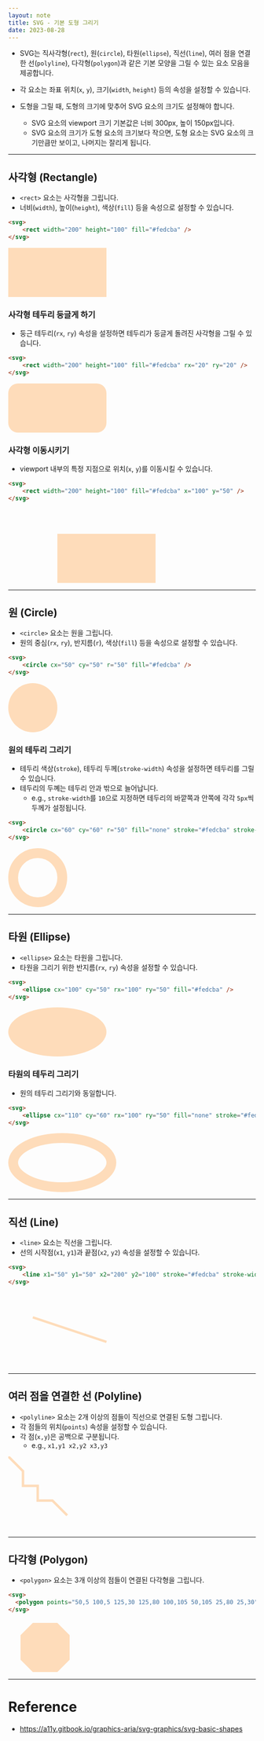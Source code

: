 ```yaml
---
layout: note
title: SVG - 기본 도형 그리기
date: 2023-08-28
---
```





- SVG는 직사각형(`rect`), 원(`circle`), 타원(`ellipse`), 직선(`line`), 여러 점을 연결한 선(`polyline`), 다각형(`polygon`)과 같은 기본 모양을 그릴 수 있는 요소 모음을 제공합니다.
- 각 요소는 좌표 위치(`x`, `y`), 크기(`width`, `height`) 등의 속성을 설정할 수 있습니다.

- 도형을 그릴 때, 도형의 크기에 맞추어 SVG 요소의 크기도 설정해야 합니다.
    - SVG 요소의 viewport 크기 기본값은 너비 300px, 높이 150px입니다.
    - SVG 요소의 크기가 도형 요소의 크기보다 작으면, 도형 요소는 SVG 요소의 크기만큼만 보이고, 나머지는 잘리게 됩니다.




---




## 사각형 (Rectangle)

- `<rect>` 요소는 사각형을 그립니다.
- 너비(`width`), 높이(`height`), 색상(`fill`) 등을 속성으로 설정할 수 있습니다.

```html
<svg>
    <rect width="200" height="100" fill="#fedcba" />
</svg>
```

<svg height="100">
    <rect width="200" height="100" fill="#fedcba" />
</svg>


### 사각형 테두리 둥글게 하기

- 둥근 테두리(`rx`, `ry`) 속성을 설정하면 테두리가 둥글게 돌려진 사각형을 그릴 수 있습니다.

```html
<svg>
    <rect width="200" height="100" fill="#fedcba" rx="20" ry="20" />
</svg>
```

<svg height="100">
    <rect width="200" height="100" fill="#fedcba" rx="20" ry="20" />
</svg>


### 사각형 이동시키기

- viewport 내부의 특정 지점으로 위치(`x`, `y`)를 이동시킬 수 있습니다.

```html
<svg>
    <rect width="200" height="100" fill="#fedcba" x="100" y="50" />
</svg>
```

<svg>
    <rect width="200" height="100" fill="#fedcba" x="100" y="50" />
</svg>




---




## 원 (Circle)

- `<circle>` 요소는 원을 그립니다.
- 원의 중심(`rx`, `ry`), 반지름(`r`), 색상(`fill`) 등을 속성으로 설정할 수 있습니다.

```html
<svg>
    <circle cx="50" cy="50" r="50" fill="#fedcba" />
</svg>
```

<svg height="100">
    <circle cx="50" cy="50" r="50" fill="#fedcba" />
</svg>


### 원의 테두리 그리기

- 테두리 색상(`stroke`), 테두리 두께(`stroke-width`) 속성을 설정하면 테두리를 그릴 수 있습니다.
- 테두리의 두꼐는 테두리 안과 밖으로 늘어납니다.
    - e.g., `stroke-width`를 `10`으로 지정하면 테두리의 바깥쪽과 안쪽에 각각 `5px`씩 두께가 설정됩니다.

```html
<svg>
    <circle cx="60" cy="60" r="50" fill="none" stroke="#fedcba" stroke-width="20" />
</svg>
```

<svg height="120">
    <circle cx="60" cy="60" r="50" fill="none" stroke="#fedcba" stroke-width="20" />
</svg>




---




## 타원 (Ellipse)

- `<ellipse>` 요소는 타원을 그립니다.
- 타원을 그리기 위한 반지름(`rx`, `ry`) 속성을 설정할 수 있습니다.

```html
<svg>
    <ellipse cx="100" cy="50" rx="100" ry="50" fill="#fedcba" />
</svg>
```

<svg height="100">
    <ellipse cx="100" cy="50" rx="100" ry="50" fill="#fedcba" />
</svg>


### 타원의 테두리 그리기

- 원의 테두리 그리기와 동일합니다.

```html
<svg>
    <ellipse cx="110" cy="60" rx="100" ry="50" fill="none" stroke="#fedcba" stroke-width="20" />
</svg>
```

<svg height="120">
    <ellipse cx="110" cy="60" rx="100" ry="50" fill="none" stroke="#fedcba" stroke-width="20" />
</svg>




---




## 직선 (Line)

- `<line>` 요소는 직선을 그립니다.
- 선의 시작점(`x1`, `y1`)과 끝점(`x2`, `y2`) 속성을 설정할 수 있습니다.

```html
<svg>
    <line x1="50" y1="50" x2="200" y2="100" stroke="#fedcba" stroke-width="5" />
</svg>
```

<svg>
    <line x1="50" y1="50" x2="200" y2="100" stroke="#fedcba" stroke-width="5" />
</svg>




---




## 여러 점을 연결한 선 (Polyline)

- `<polyline>` 요소는 2개 이상의 점들이 직선으로 연결된 도형 그립니다.
- 각 점들의 위치(`points`) 속성을 설정할 수 있습니다.
- 각 점(`x,y`)은 공백으로 구분됩니다.
    - e.g., `x1,y1 x2,y2 x3,y3`

<svg>
  <polyline points="0,0 30,30 30,60 60,60 60,90 90,90 120,120" fill="none" stroke="#fedcba" stroke-width="5" />
</svg>




---




## 다각형 (Polygon)

- `<polygon>` 요소는 3개 이상의 점들이 연결된 다각형을 그립니다.

```html
<svg>
  <polygon points="50,5 100,5 125,30 125,80 100,105 50,105 25,80 25,30" fill="#fedcba" />
</svg>
```
<svg height="105">
  <polygon points="50,5 100,5 125,30 125,80 100,105 50,105 25,80 25,30" fill="#fedcba" />
</svg>




---




# Reference

- <https://a11y.gitbook.io/graphics-aria/svg-graphics/svg-basic-shapes>
